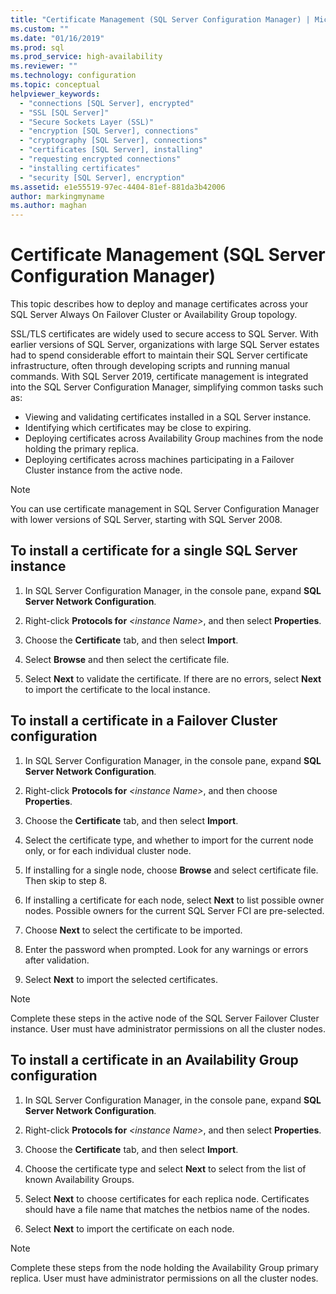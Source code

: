 ```yaml
---
title: "Certificate Management (SQL Server Configuration Manager) | Microsoft Docs"
ms.custom: ""
ms.date: "01/16/2019"
ms.prod: sql
ms.prod_service: high-availability
ms.reviewer: ""
ms.technology: configuration
ms.topic: conceptual
helpviewer_keywords: 
  - "connections [SQL Server], encrypted"
  - "SSL [SQL Server]"
  - "Secure Sockets Layer (SSL)"
  - "encryption [SQL Server], connections"
  - "cryptography [SQL Server], connections"
  - "certificates [SQL Server], installing"
  - "requesting encrypted connections"
  - "installing certificates"
  - "security [SQL Server], encryption"
ms.assetid: e1e55519-97ec-4404-81ef-881da3b42006
author: markingmyname
ms.author: maghan
---
```

# Certificate Management (SQL Server Configuration Manager)

This topic describes how to deploy and manage certificates across your SQL Server Always On Failover Cluster or Availability Group topology.

SSL/TLS certificates are widely used to secure access to SQL Server. With earlier versions of SQL Server, organizations with large SQL Server estates had to spend considerable effort to maintain their SQL Server certificate infrastructure, often through developing scripts and running manual commands. With SQL Server 2019, certificate management is integrated into the SQL Server Configuration Manager, simplifying common tasks such as: 

* Viewing and validating certificates installed in a SQL Server instance. 
* Identifying which certificates may be close to expiring. 
* Deploying certificates across Availability Group machines from the node holding the primary replica. 
* Deploying certificates across machines participating in a Failover Cluster instance from the active node.

> [!NOTE]
> You can use certificate management in SQL Server Configuration Manager with lower versions of SQL Server, starting with SQL Server 2008.

##  <a name="provision-single-server-cert"></a> To install a certificate for a single SQL Server instance  
  
1. In SQL Server Configuration Manager, in the console pane, expand **SQL Server Network Configuration**.  
  
2. Right-click **Protocols for** *&lt;instance Name&gt;*, and then select **Properties**.  
  
3. Choose the **Certificate** tab, and then select **Import**.  
  
4. Select **Browse** and then select the certificate file.  
  
5. Select **Next** to validate the certificate. If there are no errors, select **Next** to import the certificate to the local instance.  
  
 
##  <a name="provision-failover-cluster-cert"></a> To install a certificate in a Failover Cluster configuration  
  
1. In SQL Server Configuration Manager, in the console pane, expand **SQL Server Network Configuration**.
  
2. Right-click **Protocols for** *&lt;instance Name&gt;*, and then choose **Properties**. 

3. Choose the **Certificate** tab, and then select **Import**.

4. Select the certificate type, and whether to import for the current node only, or for each individual cluster node.

5. If installing for a single node, choose **Browse** and select certificate file. Then skip to step 8.

6. If installing a certificate for each node, select **Next** to list possible owner nodes. Possible owners for the current SQL Server FCI are pre-selected.

7. Choose **Next** to select the certificate to be imported.

8. Enter the password when prompted. Look for any warnings or errors after validation.

9. Select **Next** to import the selected certificates.

> [!NOTE]
> Complete these steps in the active node of the SQL Server Failover Cluster instance. User must have administrator permissions on all the cluster nodes.

##  <a name="provision-availability-group-cert"></a>To install a certificate in an Availability Group configuration  
  
1. In SQL Server Configuration Manager, in the console pane, expand **SQL Server Network Configuration**.
  
2. Right-click **Protocols for** *&lt;instance Name&gt;*, and then select **Properties**.  
  
3. Choose the **Certificate** tab, and then select **Import**.  
  
4. Choose the certificate type and select **Next** to select from the list of known Availability Groups.  

5. Select **Next** to choose certificates for each replica node. Certificates should have a file name that matches the netbios name of the nodes.

6. Select **Next** to import the certificate on each node.


> [!NOTE]
> Complete these steps from the node holding the Availability Group primary replica. User must have administrator permissions on all the cluster nodes.

